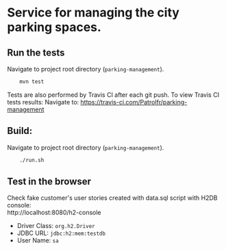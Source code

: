
Service for managing the city parking spaces.
=============================================

Run the tests
------------------

Navigate to project root directory (`parking-management`).<br>
```bash
	mvn test
```

Tests are also performed by Travis CI after each git push.
To view Travis CI tests results:
Navigate to: 
		https://travis-ci.com/Patrolfr/parking-management

Build:<br>
-----------
Navigate to project root directory (`parking-management`).
```bash
	./run.sh
```

Test in the browser
-------------------
Check fake customer's user stories created with data.sql script with H2DB console:<br>
		http://localhost:8080/h2-console
* Driver Class:	`org.h2.Driver`
* JDBC URL: `jdbc:h2:mem:testdb`
* User Name: `sa`

